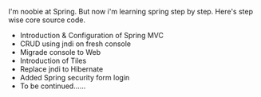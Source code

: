 I'm noobie at Spring. But now i'm learning spring step by step. Here's step wise core source code.
  - Introduction & Configuration of Spring MVC
  - CRUD using jndi on fresh console
  - Migrade console to Web
  - Introduction of Tiles
  - Replace jndi to Hibernate
  - Added Spring security form login
  - To be continued......
